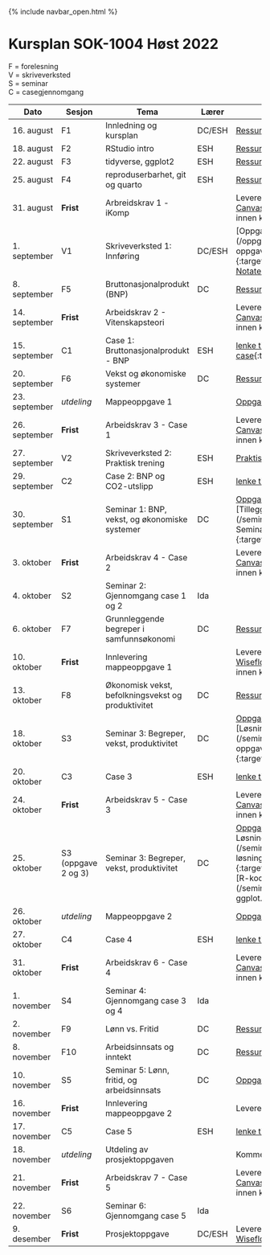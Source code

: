 {% include navbar_open.html %}
#  Kursplan SOK-1004 Høst 2022

F = forelesning      
V = skriveverksted        
S = seminar       
C = casegjennomgang        



|Dato <img width=100/>| Sesjon <img width=80/>   | Tema                                                              | Lærer  | Ressurser <img width=200/>  |
|--------|----------------|----------------------------------------------------------------------|-----------|--------------------------------------|
|16. august|F1   | Innledning og kursplan                        | DC/ESH       | [Ressursside](/ressurssider/F1.md){:target='_blank_'} | 
|18. august|F2  | RStudio intro  | ESH | [Ressursside](/ressurssider/F2.md){:target='_blank_'} |
|22. august|F3   | tidyverse, ggplot2  |ESH     | [Ressursside](/ressurssider/F3.md){:target='_blank_'}  |
|25. august|F4    | reproduserbarhet, git og quarto | ESH| [Ressursside](/ressurssider/F4.md){:target='_blank_'} |
|31. august|**Frist**| Arbreidskrav 1 - iKomp|  | Leveres i [Canvas](https://uit.instructure.com/courses/26950/assignments){:target='_blank_'} innen kl 16.00|
|1. september|V1   | Skriveverksted 1: Innføring   | DC/ESH       |[Oppgave vitenskapsteori](/oppgaver/vitenskapsteori oppgave.pdf){:target='_blank_'} <br> [Notater](/forelesninger/skriveverk_lysbilder.pdf){:target='_blank_'}  |
|8. september|F5   | Bruttonasjonalprodukt (BNP)    | DC       | [Ressursside](ressurssider/F5.md){:target='_blank_'}  |
|14. september|**Frist**|Arbeidskrav 2 - Vitenskapsteori|  |Leveres i [Canvas](https://uit.instructure.com/courses/26950/assignments){:target='_blank_'} innen kl 16.00|
|15. september|C1 | Case 1: Bruttonasjonalprodukt - BNP | ESH       | [lenke til case](case.md){:target='_blank_'} |
|20. september| F6     | Vekst og økonomiske systemer  | DC | [Ressursside](/ressurssider/F6.md){:target='_blank_'}   | 
|23. september|*utdeling*| Mappeoppgave 1|  | [Oppgave](/eksamen/mappe_1_h22_endelig.html){:target='_blank_'}|
|26. september|**Frist**|Arbeidskrav 3 - Case 1|  |Leveres i [Canvas](https://uit.instructure.com/courses/26950/assignments){:target='_blank_'} innen kl 16.00|
|27. september|V2   | Skriveverksted 2: Praktisk trening  |ESH | [Praktisk oppgave](/oppgaver/praktisk_øvelse.pdf) |
|29. september|C2   | Case 2: BNP og CO2-utslipp  |ESH |  [lenke til case](case.md) |
|30. september|S1| Seminar 1: BNP, vekst, og økonomiske systemer | DC |[Oppgaver](/seminar/s1.md){:target='_blank_'} <br> [Tilleggsmomenter](/seminar/SOK-1004 h22– Seminar 2 ekstra.pdf){:target='_blank_'} |
|3. oktober|**Frist**|Arbeidskrav 4 - Case 2|  |Leveres i [Canvas](https://uit.instructure.com/courses/26950/assignments){:target='_blank_'} innen kl 16.00|
|4. oktober| S2  | Seminar 2: Gjennomgang case 1 og 2 | Ida |  |
|6. oktober|F7    | Grunnleggende begreper i samfunnsøkonomi           | DC | [Ressursside](/ressurssider/F7.md){:target='_blank_'}   |
|10. oktober|**Frist**    | Innlevering mappeoppgave 1        | | Leveres i [Wiseflow](https://europe.wiseflow.net/login){:target='_blank_'} innen kl 15.00   |
|13. oktober|F8   | Økonomisk vekst, befolkningsvekst og produktivitet | DC | [Ressursside](/ressurssider/F8.md){:target='_blank_'}   |
|18. oktober| S3  | Seminar 3: Begreper, vekst, produktivitet | DC |[Oppgaver](/seminar/s3.md){:target='_blank_'} <br> [Løsning oppgave 1](/seminar/seminar 3 oppgave 1 løsning.pdf){:target='_blank_'}   |
|20. oktober|C3  | Case 3 |ESH| [lenke til case](case.md)  |
|24. oktober|**Frist**|Arbeidskrav 5 - Case 3|  |Leveres i [Canvas](https://uit.instructure.com/courses/26950/assignments){:target='_blank_'} innen kl 16.00|
|25. oktober| S3 (oppgave 2 og 3)  | Seminar 3: Begreper, vekst, produktivitet | DC |[Oppgaver](/seminar/s3.md){:target='_blank_'} <br> Løsninger](/seminar/seminar 3 løsninger.pdf){:target='_blank_'} <br> [R-kode mm oppgave 2](/seminar/produksjon med ggplot.html){:target='_blank_'}     |
|26. oktober|*utdeling*| Mappeoppgave 2|  | [Oppgave](/eksamen/mappe_2_h22_final.html){:target='_blank_'}|
|27. oktober|C4   | Case 4          | ESH | [lenke til case](case.md) |
|31. oktober|**Frist**|Arbeidskrav 6 - Case 4|  |Leveres i [Canvas](https://uit.instructure.com/courses/26950/assignments){:target='_blank_'} innen kl 16.00|
|1. november| S4  | Seminar 4: Gjennomgang case 3 og 4 | Ida |  |
|2. november|F9 | Lønn vs. Fritid  | DC | [Ressursside](/ressurssider/F9.md){:target='_blank_'}   | 
|8. november |F10  | Arbeidsinnsats og inntekt  | DC         | [Ressursside](/ressurssider/F10.md){:target='_blank_'}   |
|10. november| S5  | Seminar 5: Lønn, fritid, og arbeidsinnsats | DC |[Oppgaver](/seminar/s5.md){:target='_blank_'}  |
|16. november|**Frist**    | Innlevering mappeoppgave 2        |  |Leveres i [Wiseflow](https://europe.wiseflow.net/login)  |
|17. november |C5    | Case 5 |ESH | [lenke til case](case.md) |
|18. november |*utdeling*  | Utdeling av prosjektoppgaven      |        | Kommer her kl 09.00  |
|21. november|**Frist**|Arbeidskrav 7 - Case 5|  |Leveres i [Canvas](https://uit.instructure.com/courses/26950/assignments){:target='_blank_'} innen kl 16.00|
|22. november| S6  | Seminar 6: Gjennomgang case 5 | Ida |  |
|9. desember |**Frist**  | Prosjektoppgave       | DC/ESH         | Leveres i [Wiseflow](https://europe.wiseflow.net/login){:target='_blank_'} |

